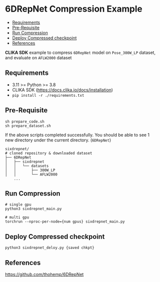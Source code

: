# 6DRepNet Compression Example
<!--TOC-->

- [Requirements](#requirements)
- [Pre-Requisite](#pre-requisite)
- [Run Compression](#run-compression)
- [Deploy Compressed checkpoint](#deploy-compressed-checkpoint)
- [References](#references)

<!--TOC-->

**CLIKA SDK** example to compress `6DRepNet` model on `Pose_300W_LP` dataset, and evaluate on `AFLW2000` dataset

## Requirements

- 3.11 >= Python >= 3.8
- CLIKA SDK (<https://docs.clika.io/docs/installation>)
- `pip install -r ./requirements.txt`

## Pre-Requisite

```shell
sh prepare_code.sh
sh prepare_dataset.sh
```

If the above scripts completed successfully. You should be able to see 1 new directory under the current directory.
(`6DRepNet`)

```text
sixdrepnet/
# cloned repository & downloaded dataset
├── 6DRepNet
│   ├── sixdrepnet
│   │   └── datasets
│   │       ├── 300W_LP
│   │       └── AFLW2000
    ...
```

## Run Compression

```shell
# single gpu
python3 sixdrepnet_main.py

# multi gpu
torchrun --nproc-per-node={num gpus} sixdrepnet_main.py
```

## Deploy Compressed checkpoint

```shell
python3 sixdrepnet_deloy.py {saved chkpt}
```

## References

<https://github.com/thohemp/6DRepNet>
